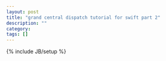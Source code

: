 ```yaml
---
layout: post
title: "grand central dispatch tutorial for swift part 2"
description: ""
category: 
tags: []
---
```

{% include JB/setup %}
